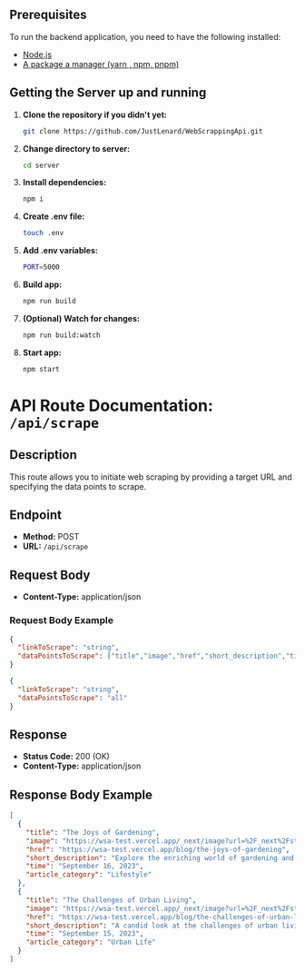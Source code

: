 ## Prerequisites

To run the backend application, you need to have the following installed:

- [Node.js](https://nodejs.org/en)
- [A package a manager (yarn , npm, pnpm)](https://yarnpkg.com/getting-started)

## Getting the Server up and running

1. **Clone the repository if you didn't yet:**

   ```bash
   git clone https://github.com/JustLenard/WebScrappingApi.git
   ```

2. **Change directory to server:**

   ```bash
   cd server
   ```

3. **Install dependencies:**

   ```bash
   npm i
   ```

4. **Create .env file:**

   ```bash
   touch .env
   ```

5. **Add .env variables:**

   ```bash
   PORT=5000
   ```

6. **Build app:**

   ```bash
   npm run build

   ```

7. **(Optional) Watch for changes:**

   ```bash
   npm run build:watch
   ```

8. **Start app:**

   ```bash
   npm start
   ```

# API Route Documentation: `/api/scrape`

## Description

This route allows you to initiate web scraping by providing a target URL and specifying the data points to scrape.

## Endpoint

- **Method:** POST
- **URL:** `/api/scrape`

## Request Body

- **Content-Type:** application/json

### Request Body Example

```json
{
  "linkToScrape": "string",
  "dataPointsToScrape": ["title","image","href","short_description","time","length""article_category","sentiment",  "author_image",  "author_name","author_occupation"]
}
```

```json
{
  "linkToScrape": "string",
  "dataPointsToScrape": "all"
}
```

## Response

- **Status Code:** 200 (OK)
- **Content-Type:** application/json

## Response Body Example

```json
[
  {
    "title": "The Joys of Gardening",
    "image": "https://wsa-test.vercel.app/_next/image?url=%2F_next%2Fstatic%2Fmedia%2Fgarden.8d6b6c5f.webp&w=3840&q=75",
    "href": "https://wsa-test.vercel.app/blog/the-joys-of-gardening",
    "short_description": "Explore the enriching world of gardening and discover its positive impact on mood and well-being.",
    "time": "September 16, 2023",
    "article_category": "Lifestyle"
  },
  {
    "title": "The Challenges of Urban Living",
    "image": "https://wsa-test.vercel.app/_next/image?url=%2F_next%2Fstatic%2Fmedia%2Furban.b1d13747.webp&w=3840&q=75",
    "href": "https://wsa-test.vercel.app/blog/the-challenges-of-urban-living",
    "short_description": "A candid look at the challenges of urban living, with insights into coping strategies.",
    "time": "September 15, 2023",
    "article_category": "Urban Life"
  }
]
```

